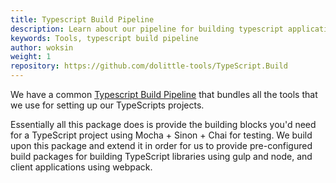 ```yaml
---
title: Typescript Build Pipeline
description: Learn about our pipeline for building typescript applications
keywords: Tools, typescript build pipeline 
author: woksin
weight: 1
repository: https://github.com/dolittle-tools/TypeScript.Build
---
```


We have a common [Typescript Build Pipeline](https://www.github.com/dolittle-tools/TypeScript.Build) that bundles all the tools that we use for setting up our TypeScripts projects.

Essentially all this package does is provide the building blocks you'd need for a TypeScript project using Mocha + Sinon + Chai for testing. We build upon this package and extend it in order for us to provide pre-configured build packages for building TypeScript libraries using gulp and node, and client applications using webpack.
